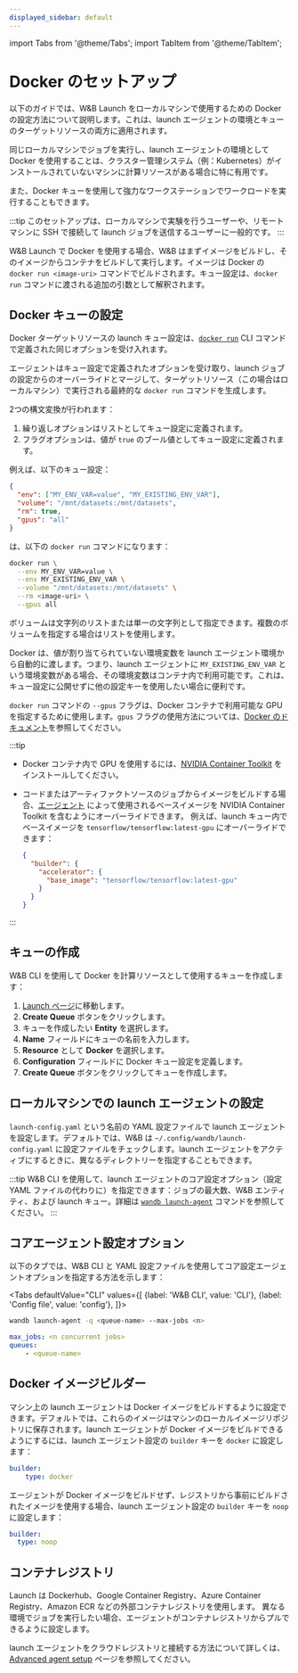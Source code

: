 ```yaml
---
displayed_sidebar: default
---
```

import Tabs from '@theme/Tabs';
import TabItem from '@theme/TabItem';

# Docker のセットアップ

以下のガイドでは、W&B Launch をローカルマシンで使用するための Docker の設定方法について説明します。これは、launch エージェントの環境とキューのターゲットリソースの両方に適用されます。

同じローカルマシンでジョブを実行し、launch エージェントの環境として Docker を使用することは、クラスター管理システム（例：Kubernetes）がインストールされていないマシンに計算リソースがある場合に特に有用です。

また、Docker キューを使用して強力なワークステーションでワークロードを実行することもできます。

:::tip
このセットアップは、ローカルマシンで実験を行うユーザーや、リモートマシンに SSH で接続して launch ジョブを送信するユーザーに一般的です。
:::

W&B Launch で Docker を使用する場合、W&B はまずイメージをビルドし、そのイメージからコンテナをビルドして実行します。イメージは Docker の `docker run <image-uri>` コマンドでビルドされます。キュー設定は、`docker run` コマンドに渡される追加の引数として解釈されます。

## Docker キューの設定

Docker ターゲットリソースの launch キュー設定は、[`docker run`](../../ref/cli/wandb-docker-run.md) CLI コマンドで定義された同じオプションを受け入れます。

エージェントはキュー設定で定義されたオプションを受け取り、launch ジョブの設定からのオーバーライドとマージして、ターゲットリソース（この場合はローカルマシン）で実行される最終的な `docker run` コマンドを生成します。

2つの構文変換が行われます：

1. 繰り返しオプションはリストとしてキュー設定に定義されます。
2. フラグオプションは、値が `true` のブール値としてキュー設定に定義されます。

例えば、以下のキュー設定：

```json
{
  "env": ["MY_ENV_VAR=value", "MY_EXISTING_ENV_VAR"],
  "volume": "/mnt/datasets:/mnt/datasets",
  "rm": true,
  "gpus": "all"
}
```

は、以下の `docker run` コマンドになります：

```bash
docker run \
  --env MY_ENV_VAR=value \
  --env MY_EXISTING_ENV_VAR \
  --volume "/mnt/datasets:/mnt/datasets" \
  --rm <image-uri> \
  --gpus all
```

ボリュームは文字列のリストまたは単一の文字列として指定できます。複数のボリュームを指定する場合はリストを使用します。

Docker は、値が割り当てられていない環境変数を launch エージェント環境から自動的に渡します。つまり、launch エージェントに `MY_EXISTING_ENV_VAR` という環境変数がある場合、その環境変数はコンテナ内で利用可能です。これは、キュー設定に公開せずに他の設定キーを使用したい場合に便利です。

`docker run` コマンドの `--gpus` フラグは、Docker コンテナで利用可能な GPU を指定するために使用します。`gpus` フラグの使用方法については、[Docker のドキュメント](https://docs.docker.com/config/containers/resource_constraints/#gpu)を参照してください。

:::tip
* Docker コンテナ内で GPU を使用するには、[NVIDIA Container Toolkit](https://docs.nvidia.com/datacenter/cloud-native/container-toolkit/install-guide.html#docker) をインストールしてください。
* コードまたはアーティファクトソースのジョブからイメージをビルドする場合、[エージェント](#configure-a-launch-agent-on-a-local-machine) によって使用されるベースイメージを NVIDIA Container Toolkit を含むようにオーバーライドできます。
  例えば、launch キュー内でベースイメージを `tensorflow/tensorflow:latest-gpu` にオーバーライドできます：

  ```json
  {
    "builder": {
      "accelerator": {
        "base_image": "tensorflow/tensorflow:latest-gpu"
      }
    }
  }
  ```
:::

## キューの作成

W&B CLI を使用して Docker を計算リソースとして使用するキューを作成します：

1. [Launch ページ](https://wandb.ai/launch)に移動します。
2. **Create Queue** ボタンをクリックします。
3. キューを作成したい **Entity** を選択します。
4. **Name** フィールドにキューの名前を入力します。
5. **Resource** として **Docker** を選択します。
6. **Configuration** フィールドに Docker キュー設定を定義します。
7. **Create Queue** ボタンをクリックしてキューを作成します。

## ローカルマシンでの launch エージェントの設定

`launch-config.yaml` という名前の YAML 設定ファイルで launch エージェントを設定します。デフォルトでは、W&B は `~/.config/wandb/launch-config.yaml` に設定ファイルをチェックします。launch エージェントをアクティブにするときに、異なるディレクトリーを指定することもできます。

:::tip
W&B CLI を使用して、launch エージェントのコア設定オプション（設定 YAML ファイルの代わりに）を指定できます：ジョブの最大数、W&B エンティティ、および launch キュー。詳細は [`wandb launch-agent`](../../ref/cli/wandb-launch-agent.md) コマンドを参照してください。
:::

## コアエージェント設定オプション

以下のタブでは、W&B CLI と YAML 設定ファイルを使用してコア設定エージェントオプションを指定する方法を示します：

<Tabs
defaultValue="CLI"
values={[
{label: 'W&B CLI', value: 'CLI'},
{label: 'Config file', value: 'config'},
]}>
<TabItem value="CLI">

```bash
wandb launch-agent -q <queue-name> --max-jobs <n>
```

  </TabItem>
  <TabItem value="config">

```yaml title="launch-config.yaml"
max_jobs: <n concurrent jobs>
queues:
	- <queue-name>
```

  </TabItem>
</Tabs>

## Docker イメージビルダー

マシン上の launch エージェントは Docker イメージをビルドするように設定できます。デフォルトでは、これらのイメージはマシンのローカルイメージリポジトリに保存されます。launch エージェントが Docker イメージをビルドできるようにするには、launch エージェント設定の `builder` キーを `docker` に設定します：

```yaml title="launch-config.yaml"
builder:
	type: docker
```

エージェントが Docker イメージをビルドせず、レジストリから事前にビルドされたイメージを使用する場合、launch エージェント設定の `builder` キーを `noop` に設定します：

```yaml title="launch-config.yaml"
builder:
  type: noop
```

## コンテナレジストリ

Launch は Dockerhub、Google Container Registry、Azure Container Registry、Amazon ECR などの外部コンテナレジストリを使用します。
異なる環境でジョブを実行したい場合、エージェントがコンテナレジストリからプルできるように設定します。

launch エージェントをクラウドレジストリと接続する方法について詳しくは、[Advanced agent setup](./setup-agent-advanced.md#agent-configuration) ページを参照してください。